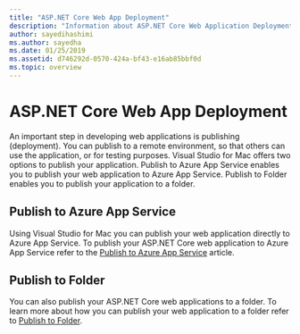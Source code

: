 ```yaml
---
title: "ASP.NET Core Web App Deployment"
description: "Information about ASP.NET Core Web Application Deployment in Visual Studio for Mac."
author: sayedihashimi
ms.author: sayedha
ms.date: 01/25/2019
ms.assetid: d746292d-0570-424a-bf43-e16ab85bbf0d
ms.topic: overview
---
```


# ASP.NET Core Web App Deployment

An important step in developing web applications is publishing (deployment). You can publish to a remote environment, so that others can use the application, or for testing purposes. Visual Studio for Mac offers two options to publish your application. Publish to Azure App Service enables you to publish your web application to Azure App Service. Publish to Folder enables you to publish your application to a folder.

## Publish to Azure App Service

Using Visual Studio for Mac you can publish your web application directly to Azure App Service. To publish your ASP.NET Core web application to Azure App Service refer to the [Publish to Azure App Service](publish-app-svc.md) article.

## Publish to Folder

You can also publish your ASP.NET Core web applications to a folder. To learn more about how you can publish your web application to a folder refer to [Publish to Folder](publish-folder.md).